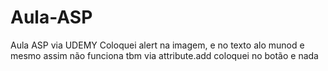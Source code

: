# Aula-ASP
Aula ASP via UDEMY
Coloquei alert na imagem, e no texto alo munod e mesmo assim não funciona
tbm via attribute.add coloquei no botão e nada
